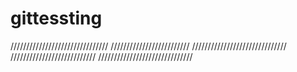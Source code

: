 # gittessting

///////////////////////////////
/////////////////////////
//////////////////////////////
///////////////////////////
//////////////////////////////
